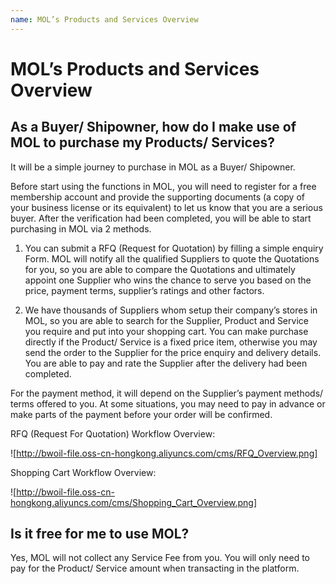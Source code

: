 ```yaml
---
name: MOL’s Products and Services Overview
---
```


# MOL’s Products and Services Overview

##  As a Buyer/ Shipowner, how do I make use of MOL to purchase my Products/ Services?

It will be a simple journey to purchase in MOL as a Buyer/ Shipowner. 

Before start using the functions in MOL, you will need to register for a free membership account and provide the supporting documents (a copy of your business license or its equivalent) to let us know that you are a serious buyer. After the verification had been completed, you will be able to start purchasing in MOL via 2 methods.

1.	You can submit a RFQ (Request for Quotation) by filling a simple enquiry Form. MOL will notify all the qualified Suppliers to quote the Quotations for you, so you are able to compare the Quotations and ultimately appoint one Supplier who wins the chance to serve you based on the price, payment terms, supplier’s ratings and other factors. 

2.	We have thousands of Suppliers whom setup their company’s stores in MOL, so you are able to search for the Supplier, Product and Service you require and put into your shopping cart. You can make purchase directly if the Product/ Service is a fixed price item, otherwise you may send the order to the Supplier for the price enquiry and delivery details. You are able to pay and rate the Supplier after the delivery had been completed.  

For the payment method, it will depend on the Supplier’s payment methods/ terms offered to you. At some situations, you may need to pay in advance or make parts of the payment before your order will be confirmed.

RFQ (Request For Quotation) Workflow Overview:

![http://bwoil-file.oss-cn-hongkong.aliyuncs.com/cms/RFQ_Overview.png]

Shopping Cart Workflow Overview:

![http://bwoil-file.oss-cn-hongkong.aliyuncs.com/cms/Shopping_Cart_Overview.png]

## Is it free for me to use MOL?

Yes, MOL will not collect any Service Fee from you. You will only need to pay for the Product/ Service amount when transacting in the platform.  


